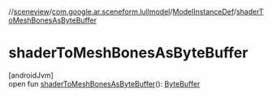 //[sceneview](../../../index.md)/[com.google.ar.sceneform.lullmodel](../index.md)/[ModelInstanceDef](index.md)/[shaderToMeshBonesAsByteBuffer](shader-to-mesh-bones-as-byte-buffer.md)

# shaderToMeshBonesAsByteBuffer

[androidJvm]\
open fun [shaderToMeshBonesAsByteBuffer](shader-to-mesh-bones-as-byte-buffer.md)(): [ByteBuffer](https://developer.android.com/reference/kotlin/java/nio/ByteBuffer.html)
